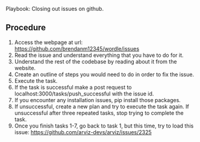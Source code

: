 Playbook: Closing out issues on github. 

## Procedure
1. Access the webpage at url: https://github.com/brendanm12345/wordle/issues
2. Read the issue and understand everything that you have to do for it. 
3. Understand the rest of the codebase by reading about it from the website. 
4. Create an outline of steps you would need to do in order to fix the issue. 
5. Execute the task. 
6. If the task is successful make a post request to localhost:3000/tasks/push_successful with the issue id. 
7. If you encounter any installation issues, pip install those packages. 
8. If unsuccessful, create a new plan and try to execute the task again. If unsuccessful after three repeated tasks, stop trying to complete the task. 
9. Once you finish tasks 1-7, go back to task 1, but this time, try to load this issue: https://github.com/arviz-devs/arviz/issues/2325